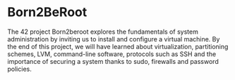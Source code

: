 # Born2BeRoot
The 42 project Born2beroot explores the fundamentals of system administration by inviting us to install and configure a virtual machine. By the end of this project, we will have learned about virtualization, partitioning schemes, LVM, command-line software, protocols such as SSH and the importance of securing a system thanks to sudo, firewalls and password policies.
